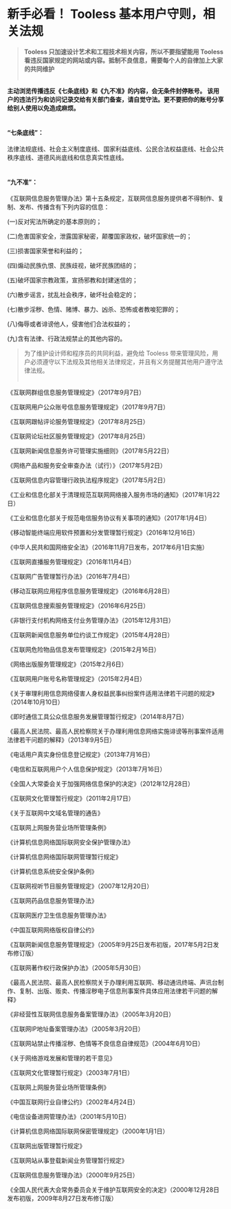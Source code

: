 # 新手必看！ Tooless 基本用户守则，相关法规		
> **Tooless 只加速设计艺术和工程技术相关内容，所以不要指望能用 Tooless 看违反国家规定的网站或内容。抵制不良信息，需要每个人的自律加上大家的共同维护**<br/><br/>



**主动浏览传播违反《七条底线》和《九不准》的内容，会无条件封停账号。
该用户的违法行为和访问记录交给有关部门备查，请自觉守法。更不要把你的账号分享给别人使用以免造成麻烦。**<br/><br/>


#### “七条底线”：
法律法规底线、社会主义制度底线、国家利益底线、公民合法权益底线、社会公共秩序底线、道德风尚底线和信息真实性底线。<br/><br/>



#### “九不准”：
《互联网信息服务管理办法》第十五条规定，互联网信息服务提供者不得制作、复制、发布、传播含有下列内容的信息：

(一)反对宪法所确定的基本原则的；

(二)危害国家安全，泄露国家秘密，颠覆国家政权，破坏国家统一的；

(三)损害国家荣誉和利益的；

(四)煽动民族仇恨、民族歧视，破坏民族团结的；

(五)破坏国家宗教政策，宣扬邪教和封建迷信的；

(六)散步谣言，扰乱社会秩序，破坏社会稳定的；

(七)散步淫秽、色情、赌博、暴力、凶杀、恐怖或者教唆犯罪的；

(八)侮辱或者诽谤他人，侵害他们合法权益的；

(九)含有法律、行政法规禁止的其他内容的。



> 为了维护设计师和程序员的共同利益，避免给 Tooless 带来管理风险，用户必须遵守以下法规及其他相关法律规定，并且有义务提醒其他用户遵守法律法规。<br/><br/>

《互联网群组信息服务管理规定》（2017年9月7日）

《互联网用户公众账号信息服务管理规定》（2017年9月7日）

《互联网跟帖评论服务管理规定》（2017年8月25日）

《互联网论坛社区服务管理规定》（2017年8月25日）

《互联网新闻信息服务许可管理实施细则》（2017年5月22日）

《网络产品和服务安全审查办法（试行）》（2017年5月2日）

《互联网信息内容管理行政执法程序规定》（2017年5月2日）

《工业和信息化部关于清理规范互联网网络接入服务市场的通知》（2017年1月22日）

《工业和信息化部关于规范电信服务协议有关事项的通知》（2017年1月4日）

《移动智能终端应用软件预置和分发管理暂行规定》（2016年12月16日）

《中华人民共和国网络安全法》（2016年11月7日发布，2017年6月1日实施）

《互联网直播服务管理规定》（2016年11月4日）

《互联网广告管理暂行办法》（2016年7月4日）

《移动互联网应用程序信息服务管理规定》（2016年6月28日）

《互联网信息搜索服务管理规定》（2016年6月25日）

《非银行支付机构网络支付业务管理办法》（2015年12月31日）

《互联网新闻信息服务单位约谈工作规定》（2015年4月28日）

《互联网危险物品信息发布管理规定》（2015年2月16日）

《网络出版服务管理规定》（2015年2月6日）

《互联网用户账号名称管理规定》（2015年2月4日）

《关于审理利用信息网络侵害人身权益民事纠纷案件适用法律若干问题的规定》（2014年10月10日）

《即时通信工具公众信息服务发展管理暂行规定》（2014年8月7日）

《最高人民法院、最高人民检察院关于办理利用信息网络实施诽谤等刑事案件适用法律若干问题的解释》（2013年9月5日）

《电话用户真实身份信息登记规定》（2013年7月16日）

《电信和互联网用户个人信息保护规定》（2013年7月16日）

《全国人大常委会关于加强网络信息保护的决定》（2012年12月28日）

《互联网文化管理暂行规定》（2011年2月17日）

《关于互联网中文域名管理的通告》

《互联网上网服务营业场所管理条例》

《计算机信息网络国际联网安全保护管理办法》

《计算机信息网络国际联网管理暂行规定》

《计算机信息系统安全保护条例》

《互联网视听节目服务管理规定》（2007年12月20日）

《互联网药品信息服务管理办法》

《互联网医疗卫生信息服务管理办法》

《中国互联网网络版权自律公约》

《互联网新闻信息服务管理规定》（2005年9月25日发布初版，2017年5月2日发布修订版）

《互联网著作权行政保护办法》（2005年5月30日）

《最高人民法院、最高人民检察院关于办理利用互联网、移动通讯终端、声讯台制作、复制、出版、贩卖、传播淫秽电子信息刑事案件具体应用法律若干问题的解释》

《非经营性互联网信息服务备案管理办法》（2005年3月20日）

《互联网IP地址备案管理办法》（2005年3月20日）

《互联网站禁止传播淫秽、色情等不良信息自律规范》（2004年6月10日）

《关于网络游戏发展和管理的若干意见》

《互联网文化管理暂行规定》（2003年7月1日）

《互联网上网服务营业场所管理条例》

《中国互联网行业自律公约》（2002年4月24日）

《电信设备进网管理办法》（2001年5月10日）

《计算机信息网络国际联网保密管理规定》（2000年1月1日）

《互联网出版管理暂行规定》

《互联网站从事登载新闻业务管理暂行规定》

《互联网信息服务管理办法》（2000年9月25日）

《全国人民代表大会常务委员会关于维护互联网安全的决定》（2000年12月28日发布初版，2009年8月27日发布修订版）
